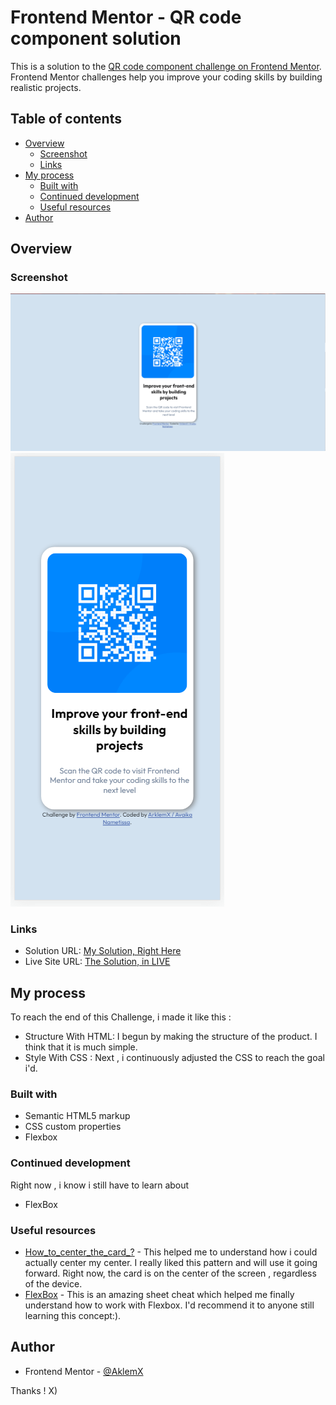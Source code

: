 # Frontend Mentor - QR code component solution

This is a solution to the [QR code component challenge on Frontend Mentor](https://www.frontendmentor.io/challenges/qr-code-component-iux_sIO_H). Frontend Mentor challenges help you improve your coding skills by building realistic projects. 

## Table of contents

- [Overview](#overview)
  - [Screenshot](#screenshot)
  - [Links](#links)
- [My process](#my-process)
  - [Built with](#built-with)
  - [Continued development](#continued-development)
  - [Useful resources](#useful-resources)
- [Author](#author)

## Overview
### Screenshot

![](./images/screenshot-desktop.png)
![](./images/screenshot-mobile.png)

### Links

- Solution URL: [My Solution, Right Here](https://github.com/ArklemX/qr-code-component-main-2m)
- Live Site URL: [The Solution, in LIVE](https://arklemx.github.io/qr-code-component-main-2/)

## My process

  To reach the end of this Challenge, i made it like this :
- Structure With HTML: I begun by making the structure of the product. I think that it is much simple. 
- Style With CSS : Next , i continuously adjusted the CSS to reach the goal i'd.
### Built with

- Semantic HTML5 markup
- CSS custom properties
- Flexbox

### Continued development

Right now , i know i still have to learn about

- FlexBox

### Useful resources

- [How_to_center_the_card_?]( https://css-tricks.com/quick-css-trick-how-to-center-an-object-exactly-in-the-center/ ) - This helped me to understand how i could actually center my center. I really liked this pattern and will use it going forward. Right now, the card is on the center of the screen , regardless of the device.
- [FlexBox](https://yoksel.github.io/flex-cheatsheet/) - This is an amazing sheet cheat which helped me finally understand how to work with Flexbox. I'd recommend it to anyone still learning this concept:). 

## Author

- Frontend Mentor - [@AklemX](https://www.frontendmentor.io/profile/ArklemX)

Thanks ! X)